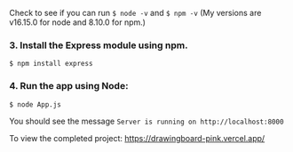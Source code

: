 
Check to see if you can run  ``$ node -v`` and ``$ npm -v`` (My versions are v16.15.0 for node and 8.10.0 for npm.)
### 3. Install the Express module using npm. 
``$ npm install express``
### 4. Run the app using Node:
``$ node App.js``

You should see the message ``Server is running on http://localhost:8000``


To view the completed project: https://drawingboard-pink.vercel.app/
